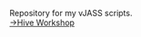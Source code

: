 Repository for my vJASS scripts.  
[->Hive Workshop](https://www.hiveworkshop.com/threads/loktars-resources-projects.314303/#systems)
